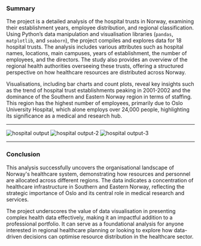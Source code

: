 ### Summary
The project is a detailed analysis of the hospital trusts in Norway, examining their establishment years, employee distribution, and regional classification. Using Python’s data manipulation and visualisation libraries (`pandas`, `matplotlib`, and `seaborn`), the project compiles and explores data for 18 hospital trusts. The analysis includes various attributes such as hospital names, locations, main campuses, years of establishment, the number of employees, and the directors. The study also provides an overview of the regional health authorities overseeing these trusts, offering a structured perspective on how healthcare resources are distributed across Norway.

Visualisations, including bar charts and count plots, reveal key insights such as the trend of hospital trust establishments peaking in 2001-2002 and the dominance of the Southern and Eastern Norway region in terms of staffing. This region has the highest number of employees, primarily due to Oslo University Hospital, which alone employs over 24,000 people, highlighting its significance as a medical and research hub.

---
![hospital output](https://github.com/user-attachments/assets/02e1bf86-33e9-435b-8c0b-214d7c43fcfb)
![hospital output-2](https://github.com/user-attachments/assets/3bc41a9a-58ea-4f5e-a607-f191207804bf)
![hospital output-3](https://github.com/user-attachments/assets/3b438c4a-9854-43b6-91f8-8e9322f45927)
****
### Conclusion
This analysis successfully uncovers the organisational landscape of Norway's healthcare system, demonstrating how resources and personnel are allocated across different regions. The data indicates a concentration of healthcare infrastructure in Southern and Eastern Norway, reflecting the strategic importance of Oslo and its central role in medical research and services.

The project underscores the value of data visualisation in presenting complex health data effectively, making it an impactful addition to a professional portfolio. It can serve as a foundational analysis for anyone interested in regional healthcare planning or looking to explore how data-driven decisions can optimise resource distribution in the healthcare sector.
